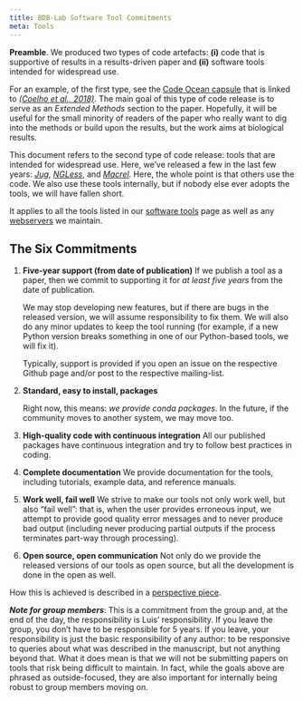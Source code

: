 ```yaml
---
title: BDB-Lab Software Tool Commitments
meta: Tools
---
```


**Preamble**. We produced two types of code artefacts: **(i)** code that is
supportive of results in a results-driven paper and **(ii)** software tools
intended for widespread use.

For an example, of the first type, see the [Code Ocean
capsule](https://codeocean.com/2018/04/04/similarity-of-the-dog-and-human-gut-microbiomes-in-gene-content-and-response-to-diet)
that is linked to [*(Coelho et al.,
2018)*](https://microbiomejournal.biomedcentral.com/articles/10.1186/s40168-018-0450-3).
The main goal of this type of code release is to serve as an _Extended
Methods_ section to the paper. Hopefully, it will be useful for the
small minority of readers of the paper who really want to dig into the
methods or build upon the results, but the work aims at biological
results.

This document refers to the second type of code release: tools that are
intended for widespread use. Here, we’ve released a few in the last few
years:
[*Jug*](https://openresearchsoftware.metajnl.com/articles/10.5334/jors.161/),
[*NGLess*](https://microbiomejournal.biomedcentral.com/articles/10.1186/s40168-019-0684-8),
and
[*Macrel*](https://peerj.com/articles/10555/).
Here, the whole point is that others use the code. We also use these
tools internally, but if nobody else ever adopts the tools, we will have
fallen short.

It applies to all the tools listed in our [software tools](/software) page as
well as any [webservers](/webservers) we maintain.

## The Six Commitments

1.  **Five-year support (from date of publication)** If we publish a tool as a
    paper, then we commit to supporting it for *at least five years* from the
    date of publication.

    We may stop developing new features, but if there are bugs in the
    released version, we will assume responsibility to fix them. We will
    also do any minor updates to keep the tool running (for example, if a
    new Python version breaks something in one of our Python-based tools, we
    will fix it).

    Typically, support is provided if you open an issue on the respective
    Github page and/or post to the respective mailing-list.

2.  **Standard, easy to install, packages**

    Right now, this means: *we provide conda packages*. In the future, if
    the community moves to another system, we may move too.

3.  **High-quality code with continuous integration** All our published
    packages have continuous integration and try to follow best practices in
    coding.

4.  **Complete documentation** We provide documentation for the tools,
    including tutorials, example data, and reference manuals.

5.  **Work well, fail well** We strive to make our tools not only work well,
    but also “fail well”: that is, when the user provides erroneous input, we
    attempt to provide good quality error messages and to never produce bad
    output (including never producing partial outputs if the process terminates
    part-way through processing).

6.  **Open source, open communication** Not only do we provide the released
    versions of our tools as open source, but all the development is done in
    the open as well.

How this is achieved is described in a [perspective
piece](https://journals.plos.org/ploscompbiol/article?id=10.1371/journal.pcbi.1011920).

***Note for group members***: This is a commitment from the group and,
at the end of the day, the responsibility is Luis’ responsibility. If
you leave the group, you don’t have to be responsible for 5 years. If
you leave, your responsibility is just the basic responsibility of any
author: to be responsive to queries about what was described in the
manuscript, but not anything beyond that. What it does mean is that we
will not be submitting papers on tools that risk being difficult to
maintain. In fact, while the goals above are phrased as outside-focused,
they are also important for internally being robust to group members
moving on.
